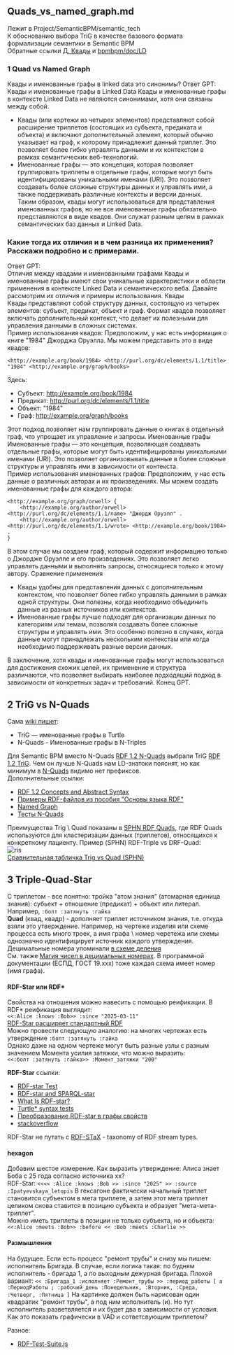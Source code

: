 ## Quads_vs_named_graph.md
Лежит в Project/SemanticBPM/semantic_tech  
К обоснованию выбора TriG в качестве базового формата формализации семантики в Semantic BPM  
Обратные ссылки [Д. Квады](https://github.com/bpmbpm/SemanticBPM/wiki/%D0%9C%D0%B5%D1%82%D0%B0%D0%BC%D0%BE%D0%B4%D0%B5%D0%BB%D1%8C-%D0%BF%D1%80%D0%BE%D1%86%D0%B5%D1%81%D1%81%D0%BE%D0%B2#%D0%B4-%D0%BA%D0%B2%D0%B0%D0%B4%D1%80%D1%8B-%D1%81%D0%BE%D0%B7%D0%B2%D1%83%D1%87%D0%BD%D0%B5%D0%B5-%D1%87%D0%B5%D0%BC-%D0%BA%D0%B2%D0%B0%D0%B4%D1%8B) и [bpmbpm/doc/LD](https://github.com/bpmbpm/doc/tree/main/LD) 

### 1 Quad vs Named Graph
Квады и именованные графы в linked data это синонимы?
Ответ GPT:  
Квады и именованные графы в Linked Data
Квады и именованные графы в контексте Linked Data не являются синонимами, хотя они связаны между собой.
- Квады (или кортежи из четырех элементов) представляют собой расширение триплетов (состоящих из субъекта, предиката и объекта) и включают дополнительный элемент, который обычно указывает на граф, к которому принадлежит данный триплет. Это позволяет более гибко управлять данными и их контекстом в рамках семантических веб-технологий.
- Именованные графы — это концепция, которая позволяет группировать триплеты в отдельные графы, которые могут быть идентифицированы уникальными именами (URI). Это позволяет создавать более сложные структуры данных и управлять ими, а также поддерживать различные контексты и версии данных.  
Таким образом, квады могут использоваться для представления именованных графов, но не все именованные графы обязательно представляются в виде квадов. Они служат разным целям в рамках семантических баз данных и Linked Data.
### Какие тогда их отличия и в чем разница их применения? Расскажи подробно и с примерами.
Ответ GPT:  
Отличия между квадами и именованными графами
Квады и именованные графы имеют свои уникальные характеристики и области применения в контексте Linked Data и семантического веба. Давайте рассмотрим их отличия и примеры использования.
Квады  
Квады представляют собой структуру данных, состоящую из четырех элементов: субъект, предикат, объект и граф. Формат квадов позволяет включать дополнительный контекст, что делает их полезными для управления данными в сложных системах.  
Пример использования квадов: Предположим, у нас есть информация о книге "1984" Джорджа Оруэлла. Мы можем представить это в виде квадов:
```
<http://example.org/book/1984> <http://purl.org/dc/elements/1.1/title> "1984" <http://example.org/graph/books>
```
Здесь:
- Субъект: <http://example.org/book/1984>
- Предикат: <http://purl.org/dc/elements/1.1/title>
- Объект: "1984"
- Граф: <http://example.org/graph/books>

Этот подход позволяет нам группировать данные о книгах в отдельный граф, что упрощает их управление и запросы.
Именованные графы
Именованные графы — это концепция, позволяющая создавать отдельные графы, которые могут быть идентифицированы уникальными именами (URI). Это позволяет организовывать данные в более сложные структуры и управлять ими в зависимости от контекста.  
Пример использования именованных графов: Предположим, у нас есть данные о различных авторах и их произведениях. Мы можем создать именованные графы для каждого автора:
```
<http://example.org/graph/orwell> {
    <http://example.org/author/orwell> <http://purl.org/dc/elements/1.1/name> "Джордж Оруэлл" .
    <http://example.org/author/orwell> <http://purl.org/dc/elements/1.1/wrote> <http://example.org/book/1984> .
}
```
В этом случае мы создаем граф, который содержит информацию только о Джордже Оруэлле и его произведениях. Это позволяет легко управлять данными и выполнять запросы, относящиеся только к этому автору.
Сравнение применения
- Квады удобны для представления данных с дополнительным контекстом, что позволяет более гибко управлять данными в рамках одной структуры. Они полезны, когда необходимо объединить данные из разных источников или контекстов.
- Именованные графы лучше подходят для организации данных по категориям или темам, позволяя создавать более сложные структуры и управлять ими. Это особенно полезно в случаях, когда данные могут принадлежать нескольким контекстам или когда необходимо поддерживать разные версии данных.

В заключение, хотя квады и именованные графы могут использоваться для достижения схожих целей, их применение и структура различаются, что позволяет выбирать наиболее подходящий подход в зависимости от конкретных задач и требований. Конец GPT.

## 2 TriG vs N-Quads
Cама [wiki пишет](https://en.wikipedia.org/wiki/Named_graph):
- TriG — именованные графы в Turtle
- N-Quads - Именованные графы в N-Triples  

Для Semantic BPM вместо N-Quads [RDF 1.2 N-Quads]( https://www.w3.org/TR/rdf12-n-quads/) выбрали TriG [RDF 1.2 TriG](https://www.w3.org/TR/rdf12-trig/). Чем он лучше N-Quads нам LD-знатоки пояснят, но как минимум в [N-Quads](https://www.w3.org/TR/rdf12-n-triples/#sec-iri) видимо нет префиксов.  
Дополнительные ссылки:
- [RDF 1.2 Concepts and Abstract Syntax](https://www.w3.org/TR/rdf12-concepts/#dfn-blank-node)
- [Примеры RDF-файлов из пособия "Основы языка RDF"](https://data.mendeley.com/datasets/fychx3rp6t/1)
- [Named Graph]( https://patterns.dataincubator.org/book/named-graphs.html)
- [Тесты N-Quads](https://w3c.github.io/rdf-tests/rdf/rdf11/rdf-n-quads/)

Преимущества Trig \ Quad показаны в [SPHN RDF Quads](https://sphn-semantic-framework.readthedocs.io/en/latest/background_information/nquads.html), где RDF Quads используются для кластеризации данных (триплетов), относящихся к конкретному пациенту.
Пример (SPHN) RDF-Triple vs DRF-Quad:  
![ris](https://sphn-semantic-framework.readthedocs.io/en/latest/_images/quads_rdf.png)  
[Сравнительная табличка Trig vs Quad (SPHN)](https://sphn-semantic-framework.readthedocs.io/en/latest/background_information/nquads.html#id1)
## 3 Triple-Quad-Star
С триплетом - все понятно: тройка "атом знания" (атомарная единица знания): субьект + отношение (предикат) + объект или литерал. Например, `:болт :затянуть :гайка`\
**Quad** (квад, квадр) - дополняет триплет источником знания, т.е. откуда взяли это утверждение. Например, на чертеже изделия или схеме процесса есть много троек, а имя графа \ номер черетежа или схемы однозначно идентифицирует источник каждого утверждения.  
Децимальные номера упоминали [в схеме деления](https://github.com/bpmbpm/SemanticBPM/wiki/%D0%9C%D0%B5%D1%82%D0%B0%D0%BC%D0%BE%D0%B4%D0%B5%D0%BB%D1%8C-%D0%BF%D1%80%D0%BE%D1%86%D0%B5%D1%81%D1%81%D0%BE%D0%B2#3-%D0%BE%D1%82%D0%BA%D1%83%D0%B4%D0%B0-%D0%BD%D0%BE%D0%B3%D0%B8--%D1%83%D1%88%D0%B8-%D1%80%D0%B0%D1%81%D1%82%D1%83%D1%82-%D1%81%D0%B2%D0%BE%D0%B9--%D1%87%D1%83%D0%B6%D0%BE%D0%B9-%D1%87%D0%B8%D1%82%D0%B0%D1%82%D1%8C-%D0%BE%D0%BF%D1%86%D0%B8%D0%BE%D0%BD%D0%B0%D0%BB%D1%8C%D0%BD%D0%BE-%D0%B8%D0%BC%D0%B5%D0%B5%D1%82-%D0%BE%D0%B1%D0%B7%D0%BE%D1%80%D0%BD%D0%BE%D0%B5-%D0%B7%D0%BD%D0%B0%D1%87%D0%B5%D0%BD%D0%B8%D0%B5)    
См. также [Магия чисел в децимальных номерах](https://habr.com/ru/articles/452376/). В программной документации (ЕСПД, ГОСТ 19.ххх) тоже каждая схема имеет номер (имя графа).
#### RDF-Star или RDF*  
Свойства на отношения можно навесить с помощью реификации. В RDF* реификация выглядит:  
`<<:Alice :knows :Bob>> :since "2025-03-11"`\
[RDF-Star расширяет стандартный RDF](https://ontograph.ru/rdf-star/)  
Можно провести следующую аналогию: на многих чертежах есть утверждение `:болт :затянуть :гайка`\
Однако даже на одном чертеже могут быть разные узлы с разным значением Момента усилия затяжки, что можно выразить:  
`<<:болт :затянуть :гайка>> :Момент_затяжки "200"`

**RDF-Star** ссылки:
- [RDF-star Test](https://w3c.github.io/rdf-star/tests/)
- [RDF-star and SPARQL-star](https://w3c.github.io/rdf-star/cg-spec/editors_draft.html)
- [What Is RDF-star?](https://www.ontotext.com/knowledgehub/fundamentals/what-is-rdf-star/)
- [Turtle* syntax tests](https://github.com/w3c/rdf-star/blob/main/tests/turtle/syntax/turtle-star-annotation-2.ttl)
- [Преобразование RDF-star в графы свойств](https://relweb.cs.aau.dk/rdfstar/)
- [stackoverflow](https://stackoverflow.com/questions/76955936/in-rdf-star-is-there-any-formal-relationship-between-a-quoted-triple-and-a-reif)

RDF-Star не путать с [RDF-STaX](https://rdf-stax.github.io/dev/nanopubs/) - taxonomy of RDF stream types.
#### hexagon
Добавим шестое измерение. Как выразить утверждение: Алиса знает Боба с  25 года согласно источника хх?  
RDF-Star: `<<<< :Alice :knows :Bob >> :since "2025" >> :source :Ipatyevskaya_letopis`
В гексагоне фактически начальный триплет становится субъектом в мета триплете, а затем этот мета триплет целиком снова ставится в позицию субъекта и образует "мета-мета-триплет".  
Можно иметь триплеты в позиции не только субъекта, но и объекта:
`<<:Alice :meets :Bob>> :before << :Bob :meets :Charlie >>`
#### Размышления
На будущее. Если есть процесс "ремонт трубы" и снизу мы пишем: исполнитель Бригада.
В случае, если логика такая: по будням исполнитель - бригада 1, а по выходным дежурная бригада.
Плохой вариант: `<< :Бригада_1 :исполняет :Ремонт_трубы >> :период_работы [ а :ПериодРаботы ; :рабочий_день :Понедельник, :Вторник, :Среда, :Четверг, :Пятница ]`
На картинке должен быть нарисован один квадратик "ремонт трубы", а под ним исполнитель (и). Но тут исполнитель разветвляется и их будет два в зависимости от условия. Как это показать графически в VAD и сответсвующим триплетом? 

Разное:
- [RDF-Test-Suite.js](https://www.npmjs.com/package/rdf-test-suite)



